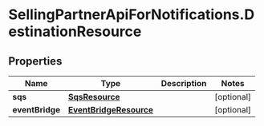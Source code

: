 # SellingPartnerApiForNotifications.DestinationResource

## Properties

Name | Type | Description | Notes
------------ | ------------- | ------------- | -------------
**sqs** | [**SqsResource**](SqsResource.md) |  | [optional] 
**eventBridge** | [**EventBridgeResource**](EventBridgeResource.md) |  | [optional] 


